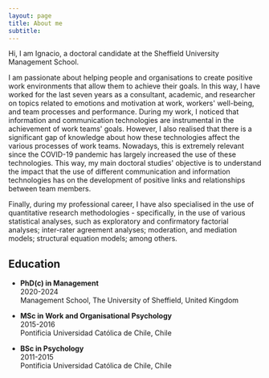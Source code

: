 ```yaml
---
layout: page
title: About me
subtitle: 
---
```


Hi,
I am Ignacio, a doctoral candidate at the Sheffield University Management School.

I am passionate about helping people and organisations to create positive work environments that allow them to achieve their goals. In this way, I have worked for the last seven years as a consultant, academic, and researcher on topics related to emotions and motivation at work, workers' well-being, and team processes and performance. During my work, I noticed that information and communication technologies are instrumental in the achievement of work teams' goals. However, I also realised that there is a significant gap of knowledge about how these technologies affect the various processes of work teams. Nowadays, this is extremely relevant since the COVID-19 pandemic has largely increased the use of these technologies. This way, my main doctoral studies' objective is to understand the impact that the use of different communication and information technologies has on the development of positive links and relationships between team members.

Finally, during my professional career, I have also specialised in the use of quantitative research methodologies - specifically, in the use of various statistical analyses, such as exploratory and confirmatory factorial analyses; inter-rater agreement analyses; moderation, and mediation models; structural equation models; among others.

## Education
- **PhD(c) in Management**  
  2020-2024  
  Management School, The University of Sheffield, United Kingdom  

- **MSc in Work and Organisational Psychology**  
  2015-2016  
  Pontificia Universidad Católica de Chile, Chile  

- **BSc in Psychology**  
  2011-2015  
  Pontificia Universidad Católica de Chile, Chile  

  
